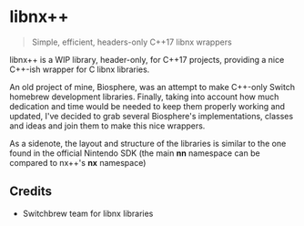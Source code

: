 # libnx++

> Simple, efficient, headers-only C++17 libnx wrappers

libnx++ is a WIP library, header-only, for C++17 projects, providing a nice C++-ish wrapper for C libnx libraries.

An old project of mine, Biosphere, was an attempt to make C++-only Switch homebrew development libraries. Finally, taking into account how much dedication and time would be needed to keep them properly working and updated, I've decided to grab several Biosphere's implementations, classes and ideas and join them to make this nice wrappers.

As a sidenote, the layout and structure of the libraries is similar to the one found in the official Nintendo SDK (the main **nn** namespace can be compared to nx++'s **nx** namespace)

## Credits

- Switchbrew team for libnx libraries